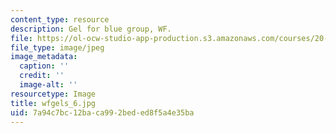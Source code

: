```yaml
---
content_type: resource
description: Gel for blue group, WF.
file: https://ol-ocw-studio-app-production.s3.amazonaws.com/courses/20-109-laboratory-fundamentals-in-biological-engineering-fall-2007/7a94c7bc12baca992beded8f5a4e35ba_wfgels_6.jpg
file_type: image/jpeg
image_metadata:
  caption: ''
  credit: ''
  image-alt: ''
resourcetype: Image
title: wfgels_6.jpg
uid: 7a94c7bc-12ba-ca99-2bed-ed8f5a4e35ba
---
```

